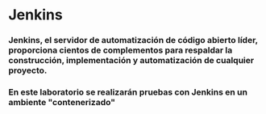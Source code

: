 # Jenkins
### Jenkins, el servidor de automatización de código abierto líder, proporciona cientos de complementos para respaldar la construcción, implementación y automatización de cualquier proyecto.
### En este laboratorio se realizarán pruebas con Jenkins en un ambiente "contenerizado"

